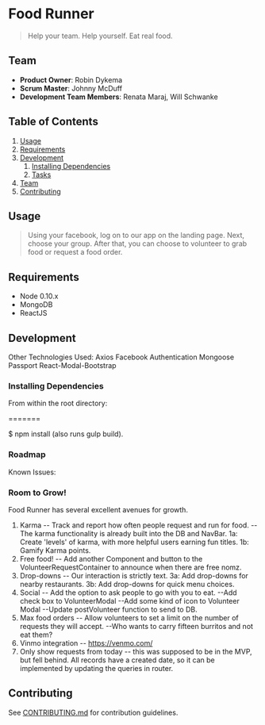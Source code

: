 # Food Runner

> Help your team.  Help yourself.  Eat real food.

## Team

  - __Product Owner__: Robin Dykema
  - __Scrum Master__: Johnny McDuff
  - __Development Team Members__: Renata Maraj, Will Schwanke

## Table of Contents

1. [Usage](#Usage)
1. [Requirements](#requirements)
1. [Development](#development)
    1. [Installing Dependencies](#installing-dependencies)
    1. [Tasks](#tasks)
1. [Team](#team)
1. [Contributing](#contributing)

## Usage

> Using your facebook, log on to our app on the landing page. Next, choose your group. After that, you can choose to volunteer to grab food or request a food order.

## Requirements

- Node 0.10.x
- MongoDB
- ReactJS

## Development
Other Technologies Used:
Axios
Facebook Authentication
Mongoose
Passport
React-Modal-Bootstrap

### Installing Dependencies

From within the root directory:

=======

$ npm install 
(also runs gulp build).


### Roadmap
Known Issues:

### Room to Grow!
Food Runner has several excellent avenues for growth.
1.  Karma -- Track and report how often people request and run for food.
     -- The karma functionality is already built into the DB and NavBar. 
     1a:  Create 'levels' of karma, with more helpful users earning fun titles.
     1b:  Gamify Karma points.
2.  Free food! -- Add another Component and button to the VolunteerRequestContainer to announce when there are  free nomz.
3.  Drop-downs -- Our interaction is strictly text.
     3a:  Add drop-downs for nearby restaurants.
     3b:  Add drop-downs for quick menu choices.
4.  Social -- Add the option to ask people to go with you to eat.
    --Add check box to VolunteerModal
    --Add some kind of icon to Volunteer Modal
    --Update postVolunteer function to send to DB.
5.  Max food orders -- Allow volunteers to set a limit on the number of requests they will accept.
    --Who wants to carry fifteen burritos and not eat them?
6.  Vinmo integration
    -- https://venmo.com/
7.  Only show requests from today
    -- this was supposed to be in the MVP, but fell behind.  All records have a created date, so it can be implemented by updating the queries in router.


## Contributing

See [CONTRIBUTING.md](CONTRIBUTING.md) for contribution guidelines.

